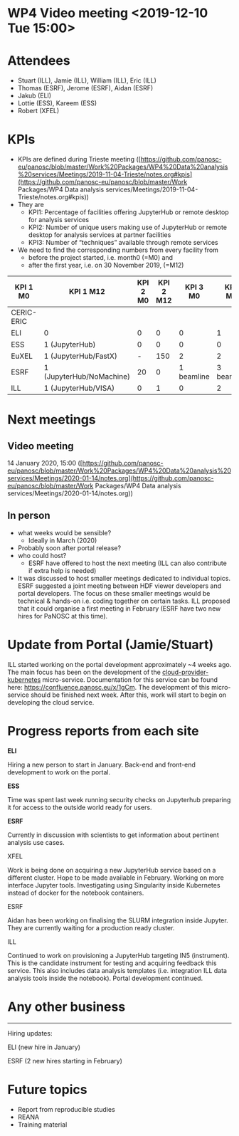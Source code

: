# WP4 Video meeting <2019-12-10 Tue 15:00>

# Attendees

- Stuart (ILL), Jamie (ILL), William (ILL), Eric (ILL)
- Thomas (ESRF), Jerome (ESRF), Aidan (ESRF)
- Jakub (ELI)
- Lottie (ESS), Kareem (ESS)
- Robert (XFEL)

# KPIs

- KPIs are defined during Trieste meeting ([https://github.com/panosc-eu/panosc/blob/master/Work%20Packages/WP4%20Data%20analysis%20services/Meetings/2019-11-04-Trieste/notes.org#kpis](https://github.com/panosc-eu/panosc/blob/master/Work Packages/WP4 Data analysis services/Meetings/2019-11-04-Trieste/notes.org#kpis))
- They are
  - KPI1: Percentage of facilities offering JupyterHub or remote desktop for analysis services
  - KPI2: Number of unique users making use of JupyterHub or remote desktop for analysis services at partner facilities
  - KPI3: Number of “techniques” available through remote services
- We need to find the corresponding numbers from every facility from
  - before the project started, i.e. month0 (=M0) and
  - after the first year, i.e. on 30 November 2019, (=M12)

| KPI 1 M0   | KPI 1 M12                | KPI 2 M0 | KPI 2 M12 | KPI 3 M0   | KPI 3 M12   |
| ---------- | ------------------------ | -------- | --------- | ---------- | ----------- |
| CERIC-ERIC |                          |          |           |            |             |
| ELI        | 0                        | 0        | 0         | 0          | 1           |
| ESS        | 1 (JupyterHub)           | 0        | 0         | 0          | 0           |
| EuXEL      | 1 (JupyterHub/FastX)     | -        | 150       | 2          | 2           |
| ESRF       | 1 (JupyterHub/NoMachine) | 20       | 0         | 1 beamline | 3 beamlines |
| ILL        | 1 (JupyterHub/VISA)      | 0        | 1         | 0          | 2           |

# Next meetings

## Video meeting

14 January 2020, 15:00 ([https://github.com/panosc-eu/panosc/blob/master/Work%20Packages/WP4%20Data%20analysis%20services/Meetings/2020-01-14/notes.org](https://github.com/panosc-eu/panosc/blob/master/Work Packages/WP4 Data analysis services/Meetings/2020-01-14/notes.org))

## In person

- what weeks would be sensible?
  - Ideally in March (2020)
- Probably soon after portal release?
- who could host?
  - ESRF have offered to host the next meeting (ILL can also contribute if extra help is needed)
- It was discussed to host smaller meetings dedicated to individual topics. ESRF suggested a joint meeting between HDF viewer developers  and portal developers. The focus on these smaller meetings would be technical & hands-on i.e. coding together on certain tasks. ILL  proposed that it could organise a first meeting in February (ESRF have two new hires for PaNOSC at this time).

# Update from Portal (Jamie/Stuart)

ILL started working on the portal development approximately ~4 weeks ago. The main focus has been on the development of the [cloud-provider-kubernetes](https://github.com/panosc-portal/cloud-provider-kubernetes) micro-service.  Documentation for this service can be found here:  https://confluence.panosc.eu/x/1gCm. The development of this micro-service should be finished next week. After this, work will start to begin on developing the cloud service.


# Progress reports from each site

**ELI**

Hiring a new person to start in January.  Back-end and front-end development to work on the portal.

**ESS**

Time was spent last week running security checks on Jupyterhub preparing it for access to the outside world ready for users.

**ESRF**

Currently in discussion with scientists to get information about pertinent analysis use cases.

XFEL

Work is being done on acquiring a new JupyterHub service based on a different cluster. Hope to be made available in February.  Working on more interface Jupyter tools. Investigating using Singularity inside Kubernetes instead of docker for the notebook containers.

ESRF

Aidan has been working on finalising the SLURM integration inside Jupyter.  They are currently waiting for a production ready cluster.

ILL

Continued to work on provisioning a JupyterHub targeting IN5 (instrument). This is the candidate instrument for testing and acquiring feedback this service. This also includes data analysis templates (i.e. integration ILL data analysis tools inside the notebook). Portal development continued.


# Any other business

------

Hiring updates:

ELI (new hire in January)

ESRF  (2 new hires starting in February)


# Future topics

- Report from reproducible studies
- REANA
- Training material

